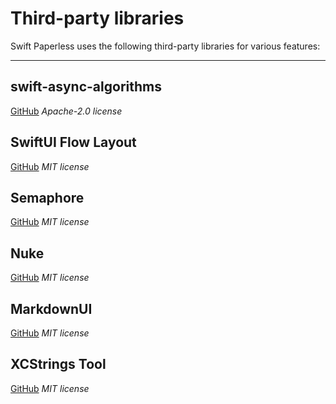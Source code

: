 # Third-party libraries

Swift Paperless uses the following third-party libraries for various features:

---

## swift-async-algorithms
[GitHub](https://github.com/apple/swift-async-algorithms)
*Apache-2.0 license*

## SwiftUI Flow Layout
[GitHub](https://github.com/tevelee/SwiftUI-Flow)
*MIT license*

## Semaphore
[GitHub](https://github.com/groue/Semaphore)
*MIT license*

## Nuke
[GitHub](https://github.com/kean/Nuke)
*MIT license*

## MarkdownUI
[GitHub](https://github.com/gonzalezreal/swift-markdown-ui)
*MIT license*

## XCStrings Tool
[GitHub](https://github.com/liamnichols/xcstrings-tool)
*MIT license*
